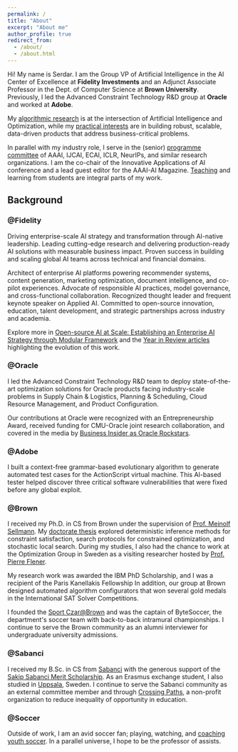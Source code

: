 ```yaml
---
permalink: /
title: "About"
excerpt: "About me"
author_profile: true
redirect_from: 
  - /about/
  - /about.html
---
```


<!-- http://cs.brown.edu/people/faculty/skadiogl 
https://www.oracle.com/artificial-intelligence
--> 

Hi! My name is Serdar. I am the Group VP of Artificial Intelligence in the AI Center of Excellence at **Fidelity Investments** and an Adjunct Associate Professor in the Dept. of Computer Science at **Brown University**. Previously, I led the Advanced Constraint Technology R&D group at **Oracle** and worked at **Adobe**.

My [algorithmic research](https://skadio.github.io/publications/) is at the intersection of Artificial Intelligence and Optimization, while my [practical interests](https://skadio.github.io/software/) are in building robust, scalable, data-driven products that address business-critical problems. 

In parallel with my industry role, I serve in the (senior) [programme committee](https://skadio.github.io/service/) of AAAI, IJCAI, ECAI, ICLR, NeurIPs, and similar research organizations. I am the co-chair of the Innovative Applications of AI conference and a lead guest editor for the AAAI-AI Magazine. [Teaching](https://skadio.github.io/teaching/) and learning from students are integral parts of my work.

## Background

### @Fidelity

Driving enterprise-scale AI strategy and transformation through AI-native leadership. Leading cutting-edge research and delivering production-ready AI solutions with measurable business impact. Proven success in building and scaling global AI teams across technical and financial domains.

Architect of enterprise AI platforms powering recommender systems, content generation, marketing optimization, document intelligence, and co-pilot experiences. Advocate of responsible AI practices, model governance, and cross-functional collaboration.
Recognized thought leader and frequent keynote speaker on Applied AI. Committed to open-source innovation, education, talent development, and strategic partnerships across industry and academia.

Explore more in [Open-source AI at Scale: Establishing an Enterprise AI Strategy through Modular Framework](https://onlinelibrary.wiley.com/doi/epdf/10.1002/aaai.70032) and the [Year in Review articles](https://www.linkedin.com/in/serdark/recent-activity/articles) highlighting the evolution of this work.

<!--
Our applied science group focuses on Generative AI for Content, Recommender Systems for Personalization, Marketing Campaign Optimization for Lead Generation, and Responsible AI. We are involved from ideation to productionization across i) digital channels for external users over the web, mobile, email, and conversational agents, and ii) live channels for internal associates over the regional centers and branches. 

Overview of our applied research can be found in 

Internally, I guide the research agenda of the AI Center, serve as a liaison between data science, engineering and business teams and scale efforts on model governance, interpretability, fairness, and bias mitigation across the enterprise.

Externally, I coordinate strategic partnerships with the high-tech industry, including [Amazon](https://fcatalyst.com/blog/june2023/explainable-ai-using-expressive-boolean-formulas), Google, Weights & Biases, and [NVIDIA](https://www.youtube.com/watch?v=_v-B2nRy79w), and research institutions including [CMU](https://www.cmu.edu/tepper/news/stories/2023/may/fidelity-ai.html), Harvard, and MIT. I lead Fidelity's efforts in open source AI software, help organize college recruiting programs and mentor students, especially those from underrepresented groups through internships and co-op opportunities.
-->

### @Oracle

<!--
[Supply Chain & Logistics](https://www.oracle.com/scm/), [Planning](https://www.oracle.com/erp/) & [Scheduling](https://www.oracle.com/human-capital-management/), [Cloud Management](https://www.oracle.com/java/coherence/), and [Product Configuration](https://www.oracle.com/cx/). 
-->

I led the Advanced Constraint Technology R&D team to deploy state-of-the-art optimization solutions for Oracle products facing industry-scale problems in Supply Chain & Logistics, Planning & Scheduling, Cloud Resource Management, and Product Configuration.

Our contributions at Oracle were recognized with an Entrepreneurship Award, received funding for CMU-Oracle joint research collaboration, and covered in the media by [Business Insider as Oracle Rockstars](https://www.businessinsider.com/oracle-rock-star-engineers-2016-3?op=0#serdar-kadioglu-turning-theory-into-products-21).

### @Adobe

<!--
https://en.wikipedia.org/wiki/ActionScript
https://en.wikipedia.org/wiki/Fuzzing
-->
I built a context-free grammar-based evolutionary algorithm to generate automated test cases for the ActionScript virtual machine. This AI-based tester helped discover three critical software vulnerabilities that were fixed before any global exploit.

### @Brown

<!--
http://www.it.uu.se/research/group/astra
http://www.research.ibm.com/university/awards/phdfellowship.shtml
https://en.wikipedia.org/wiki/Paris_Kanellakis
http://www.satcompetition.org
-->

I received my Ph.D. in CS from Brown under the supervision of [Prof. Meinolf Sellmann](https://en.wikipedia.org/wiki/Meinolf_Sellmann). My [doctorate thesis](http://cs.brown.edu/research/pubs/theses/phd/2012/kadioglu.pdf) explored deterministic inference methods for constraint satisfaction, search protocols for constrained optimization, and stochastic local search. During my studies, I also had the chance to work at the Optimization Group in Sweden as a visiting researcher hosted by [Prof. Pierre Flener](http://user.it.uu.se/~pierref/).

My research work was awarded the IBM PhD Scholarship, and I was a recipient of the Paris Kanellakis Fellowship In addition, our group at Brown designed automated algorithm configurators that won several gold medals in the International SAT Solver Competitions.

I founded the [Sport Czar@Brown](http://cs.brown.edu/degrees/misc/jobs/jobs.html#sport) and was the captain of ByteSoccer, the department's soccer team with back-to-back intramural championships. I continue to serve the Brown community as an alumni interviewer for undergraduate university admissions. 

### @Sabanci

I received my B.Sc. in CS from [Sabanci](https://cs.sabanciuniv.edu/) with the generous support of the [Sakip Sabanci Merit Scholarship](https://www.sabanciuniv.edu/en/scholarship-opportunities-offered-during-education-period). As an Erasmus exchange student, I also studied in [Uppsala](https://www.it.uu.se/research/computing_science), Sweden. I continue to serve the Sabanci community as an external committee member and through [Crossing Paths](https://www.kesisenyollar.org/), a non-profit organization to reduce inequality of opportunity in education. 

### @Soccer

Outside of work, I am an avid soccer fan; playing, watching, and [coaching youth soccer](https://www.sportsmanager.us/readingyouthsoccer.htm). In a parallel universe, I hope to be the professor of assists. 




